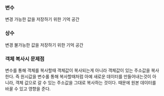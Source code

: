 ### 변수
변경 가능한 값을 저장하기 위한 기억 공간

### 상수
변경 불가능한 값을 저장하기 위한 기억 공간


### 객체 복사시 문제점
변수를 통해 객체를 복사할때 객체값이 복사되는게 아니라 객체값이 있는 주소값을 복사한다. 즉 원시값을 변수롤 통해 복사할때처럼 아예 새로운 데이터를 만들어내는것이 아니라, 객체 값으로 갈 수 있는 주소값을 그대로 복사하는 것이다. 때문에 원본 데이터를 바꿀 수 있고 영향을 준다.
